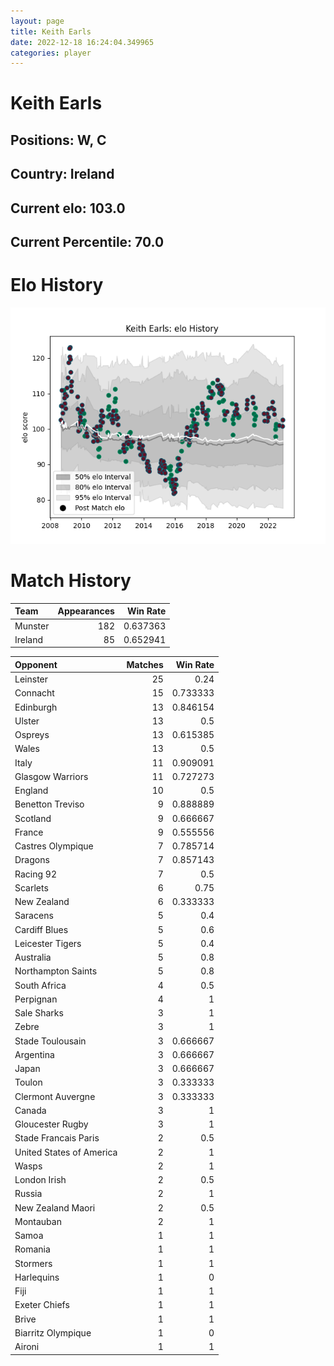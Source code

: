 ```yaml
---  
layout: page  
title: Keith Earls  
date: 2022-12-18 16:24:04.349965  
categories: player  
---
```

# Keith Earls

## Positions: W, C

## Country: Ireland

## Current elo: 103.0

## Current Percentile: 70.0

# Elo History


![elo history](history_KeithEarls.png)
# Match History


| Team    |   Appearances |   Win Rate |
|:--------|--------------:|-----------:|
| Munster |           182 |   0.637363 |
| Ireland |            85 |   0.652941 |

| Opponent                 |   Matches |   Win Rate |
|:-------------------------|----------:|-----------:|
| Leinster                 |        25 |   0.24     |
| Connacht                 |        15 |   0.733333 |
| Edinburgh                |        13 |   0.846154 |
| Ulster                   |        13 |   0.5      |
| Ospreys                  |        13 |   0.615385 |
| Wales                    |        13 |   0.5      |
| Italy                    |        11 |   0.909091 |
| Glasgow Warriors         |        11 |   0.727273 |
| England                  |        10 |   0.5      |
| Benetton Treviso         |         9 |   0.888889 |
| Scotland                 |         9 |   0.666667 |
| France                   |         9 |   0.555556 |
| Castres Olympique        |         7 |   0.785714 |
| Dragons                  |         7 |   0.857143 |
| Racing 92                |         7 |   0.5      |
| Scarlets                 |         6 |   0.75     |
| New Zealand              |         6 |   0.333333 |
| Saracens                 |         5 |   0.4      |
| Cardiff Blues            |         5 |   0.6      |
| Leicester Tigers         |         5 |   0.4      |
| Australia                |         5 |   0.8      |
| Northampton Saints       |         5 |   0.8      |
| South Africa             |         4 |   0.5      |
| Perpignan                |         4 |   1        |
| Sale Sharks              |         3 |   1        |
| Zebre                    |         3 |   1        |
| Stade Toulousain         |         3 |   0.666667 |
| Argentina                |         3 |   0.666667 |
| Japan                    |         3 |   0.666667 |
| Toulon                   |         3 |   0.333333 |
| Clermont Auvergne        |         3 |   0.333333 |
| Canada                   |         3 |   1        |
| Gloucester Rugby         |         3 |   1        |
| Stade Francais Paris     |         2 |   0.5      |
| United States of America |         2 |   1        |
| Wasps                    |         2 |   1        |
| London Irish             |         2 |   0.5      |
| Russia                   |         2 |   1        |
| New Zealand Maori        |         2 |   0.5      |
| Montauban                |         2 |   1        |
| Samoa                    |         1 |   1        |
| Romania                  |         1 |   1        |
| Stormers                 |         1 |   1        |
| Harlequins               |         1 |   0        |
| Fiji                     |         1 |   1        |
| Exeter Chiefs            |         1 |   1        |
| Brive                    |         1 |   1        |
| Biarritz Olympique       |         1 |   0        |
| Aironi                   |         1 |   1        |